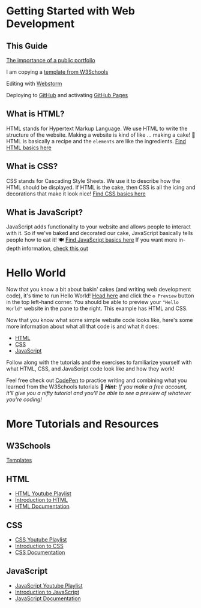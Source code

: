 # Getting Started with Web Development

## This Guide
[The importance of a public portfolio](https://clarke.edu/academics/careers-internships/student-checklist/resume-writing-and-portfolios/what-is-a-portfolio/)

I am copying a [template from W3Schools](https://www.w3schools.com/w3css/w3css_templates.asp)

Editing with [Webstorm](https://www.jetbrains.com/webstorm/)

Deploying to [GitHub](https://github.com/) and activating [GitHub Pages](https://pages.github.com/)

## What is HTML?
HTML stands for Hypertext Markup Language. We use HTML to write the structure of the website.
Making a website is kind of like ... making a cake! 🎂  HTML is basically a recipe and the `elements` are like the ingredients.
[Find HTML basics here](https://www.w3schools.com/html/html_intro.asp)

## What is CSS?
CSS stands for Cascading Style Sheets. We use it to describe how the HTML should be displayed. If HTML is the cake, then CSS is all the icing and decorations that make it look nice!
[Find CSS basics here](https://www.w3schools.com/css/css_intro.asp)

## What is JavaScript?
JavaScript adds functionality to your website and allows people to interact with it.
So if we've baked and decorated our cake, JavaScript basically tells people how to eat it! 🍽️
[Find JavaScript basics here](https://www.w3schools.com/html/html_intro.asp)
If you want more in-depth information, [check this out](https://www.hackreactor.com/blog/what-is-javascript-used-for)

# Hello World
Now that you know a bit about bakin' cakes (and writing web development code), it's time to run Hello World!
[Head here](https://www.tutorialspoint.com/online_html_editor.php) and click the `⚙️ Preview` button in the top left-hand corner. You should be able to preview your `"Hello World"` website in the pane to the right. This example has HTML and CSS.

Now that you know what some simple website code looks like, here's some more information about what all that code is and what it does:
* [HTML](https://www.w3schools.com/html/html_intro.asp)
* [CSS](https://www.w3schools.com/css/css_syntax.asp)
* [JavaScript](https://www.w3schools.com/js/default.asp)

Follow along with the tutorials and the exercises to familiarize yourself with what HTML, CSS, and JavaScript code look like and how they work!

Feel free check out [CodePen](https://codepen.io/pen/) to practice writing and combining what you learned from the W3Schools tutorials 🙂
***Hint**: If you make a free account, it'll give you a nifty tutorial and you'll be able to see a preview of whatever you're coding!*

# More Tutorials and Resources

## W3Schools
[Templates](https://www.w3schools.com/w3css/w3css_templates.asp)

## HTML
* [HTML Youtube Playlist](https://www.youtube.com/playlist?list=PLr6-GrHUlVf_ZNmuQSXdS197Oyr1L9sPB)
* [Introduction to HTML](https://www.codecademy.com/learn/learn-html)
* [HTML Documentation](https://www.w3schools.com/tags/default.asp)

## CSS
* [CSS Youtube Playlist](https://www.youtube.com/watch?v=qKoajPPWpmo&list=PLr6-GrHUlVf8JIgLcu3sHigvQjTw_aC9C)
* [Introduction to CSS](https://www.codecademy.com/learn/learn-css)
* [CSS Documentation](https://www.w3schools.com/cssref/default.asp)

## JavaScript
* [JavaScript Youtube Playlist](https://www.youtube.com/playlist?list=PL46F0A159EC02DF82)
* [Introduction to JavaScript](https://www.codecademy.com/learn/introduction-to-javascript)
* [JavaScript Documentation](https://developer.mozilla.org/en-US/docs/Web/JavaScript)